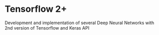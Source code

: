 # Tensorflow 2+

Development and implementation of several Deep Neural Networks with 2nd version of Tensorflow and Keras API
